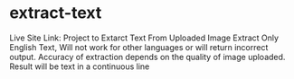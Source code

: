 # extract-text
Live Site Link: 
Project to Extarct Text From Uploaded Image
Extract Only English Text, Will not work for other languages or will return incorrect output.
Accuracy of extraction depends on the quality of image uploaded.
Result will be text in a continuous line

